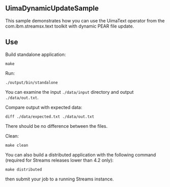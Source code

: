 ## UimaDynamicUpdateSample

This sample demonstrates how you can use the UimaText operator from the com.ibm.streamsx.text toolkit with dynamic PEAR file update.

## Use

Build standalone application:

`make`

Run:

`./output/bin/standalone`

You can examine the input `./data/input` directory and output `./data/out.txt`.

Compare output with expected data:

`diff ./data/expected.txt ./data/out.txt`

There should be no difference between the files.

Clean:

`make clean`

You can also build a distributed application with the following command (required for Streams releases lower than 4.2 only):

`make distributed`

then submit your job to a running Streams instance.
